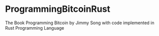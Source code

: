 # ProgrammingBitcoinRust
The Book Programming Bitcoin by Jimmy Song with code implemented in Rust Programming Language
